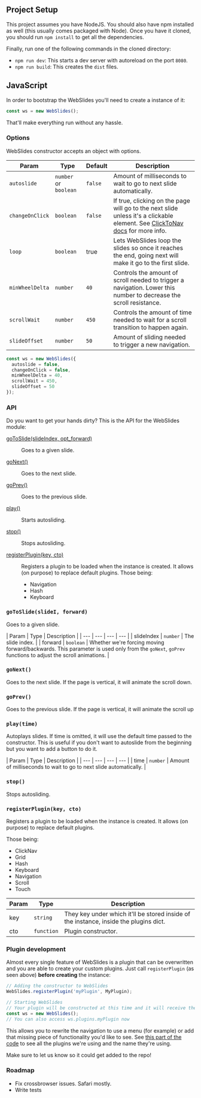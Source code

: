 ## Project Setup

This project assumes you have NodeJS. You should also have npm installed as well (this usually comes packaged with Node). Once you have it cloned, you should run `npm install` to get all the dependencies.

Finally, run one of the following commands in the cloned directory:

- `npm run dev`: This starts a dev server with autoreload on the port `8080`.
- `npm run build`: This creates the `dist` files.

## JavaScript

In order to bootstrap the WebSlides you'll need to create a instance of it:

```javascript
const ws = new WebSlides();
```

That'll make everything run without any hassle. 

### Options

WebSlides constructor accepts an object with options.

| Param | Type | Default | Description |
|-----------|----------------|-----------|-------------------------------------------------------------------------------|
| `autoslide` | `number` or `boolean` | `false` | Amount of milliseconds to wait to go to next slide automatically. |
| `changeOnClick` | `boolean` | `false` | If true, clicking on the page will go to the next slide unless it's a clickable element. See [ClickToNav docs](./click-to-nav.md) for more info. |
| `loop` | `boolean` | true | Lets WebSlides loop the slides so once it reaches the end, going next will make it go to the first slide. |
| `minWheelDelta` | `number` | `40` | Controls the amount of scroll needed to trigger a navigation. Lower this number to decrease the scroll resistance. |
| `scrollWait` | `number` | `450` | Controls the amount of time needed to wait for a scroll transition to happen again. |
| `slideOffset` | `number` | `50` | Amount of sliding needed to trigger a new navigation. |


```javascript
const ws = new WebSlides({
  autoslide = false,
  changeOnClick = false,
  minWheelDelta = 40,
  scrollWait = 450,
  slideOffset = 50
});
```

### API

Do you want to get your hands dirty? This is the API for the WebSlides module:

<dl>
    <dt><a href="#goToSlide">goToSlide(slideIndex, opt_forward)</a></dt>
    <dd><p>Goes to a given slide.</p></dd>
    <dt><a href="#goNext">goNext()</a></dt>
    <dd><p>Goes to the next slide.</p></dd>
    <dt><a href="#goPrev">goPrev()</a></dt>
    <dd><p>Goes to the previous slide.</p>
    <dt><a href="#play">play()</a></dt>
    <dd><p>Starts autosliding.</p>
    <dt><a href="#stop">stop()</a></dt>
    <dd><p>Stops autosliding.</p>    
    </dd>
    <dt><a href="#registerPlugin">registerPlugin(key, cto)</a></dt>
    <dd><p>Registers a plugin to be loaded when the instance is created. It allows
        (on purpose) to replace default plugins.
        Those being:</p>
        <ul>
            <li>Navigation</li>
            <li>Hash</li>
            <li>Keyboard</li>
        </ul>
    </dd>
</dl>

<a name="goToSlide"></a>

### `goToSlide(slideI, forward)`
Goes to a given slide.

| Param | Type | Description |
| --- | --- | --- | --- |
| slideIndex | <code>number</code> | The slide index. |
| forward | <code>boolean</code> | Whether we're forcing moving forward/backwards. This parameter is used only from the `goNext`, `goPrev` functions to adjust the scroll animations. |

<a name="goNext"></a>

### `goNext()`
Goes to the next slide. If the page is vertical, it will animate the scroll down.

<a name="goPrev"></a>

### `goPrev()`
Goes to the previous slide. If the page is vertical, it will animate the scroll up

<a name="play"></a>

### `play(time)`
Autoplays slides. If time is omitted, it will use the default time passed to the constructor. This is useful if you don't want to autoslide from the beginning but you want to add a button to do it.

| Param | Type | Description |
| --- | --- | --- | --- |
| time | <code>number</code> | Amount of milliseconds to wait to go to next slide automatically. |

<a name="stop"></a>

### `stop()`
Stops autosliding.

<a name="registerPlugin"></a>

### `registerPlugin(key, cto)`
Registers a plugin to be loaded when the instance is created. It allows
(on purpose) to replace default plugins.

Those being:

- ClickNav
- Grid
- Hash
- Keyboard
- Navigation
- Scroll
- Touch

| Param | Type | Description |
| --- | --- | --- |
| key | <code>string</code> | They key under which it'll be stored inside of the instance, inside the plugins dict. |
| cto | <code>function</code> | Plugin constructor. |

### Plugin development

Almost every single feature of WebSlides is a plugin that can be overwritten and you are able to create your custom plugins. Just call `registerPlugin` (as seen above) **before creating** the instance:

```javascript
// Adding the constructor to WebSlides
WebSlides.registerPlugin('myPlugin', MyPlugin);

// Starting WebSlides
// Your plugin will be constructed at this time and it will receive the webslides instance as the only parameter.
const ws = new WebSlides();
// You can also access ws.plugins.myPlugin now
```

This allows you to rewrite the navigation to use a menu (for example) or add that missing piece of functionality you'd like to see. See [this part of the code](../src/js/modules/webslides.js#L11) to see all the plugins we're using and the name they're using.

Make sure to let us know so it could get added to the repo!

### Roadmap

* Fix crossbrowser issues. Safari mostly.
* Write tests
